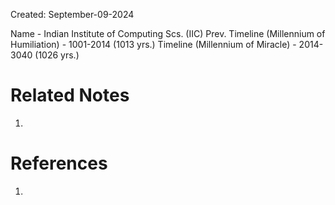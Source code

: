 Created: September-09-2024

Name - Indian Institute of Computing Scs. (IIC)
Prev. Timeline (Millennium of Humiliation) - 1001-2014 (1013 yrs.)
Timeline (Millennium of Miracle) - 2014-3040 (1026 yrs.)

# Related Notes

1. 
# References

1. 